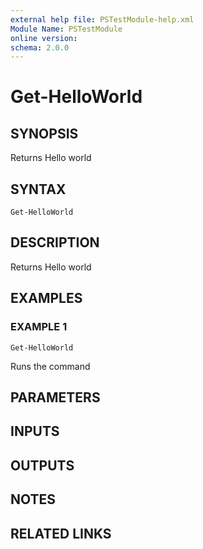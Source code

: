 ```yaml
---
external help file: PSTestModule-help.xml
Module Name: PSTestModule
online version:
schema: 2.0.0
---
```


# Get-HelloWorld

## SYNOPSIS
Returns Hello world

## SYNTAX

```
Get-HelloWorld
```

## DESCRIPTION
Returns Hello world

## EXAMPLES

### EXAMPLE 1
```
Get-HelloWorld
```

Runs the command

## PARAMETERS

## INPUTS

## OUTPUTS

## NOTES

## RELATED LINKS
